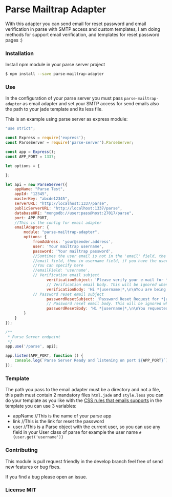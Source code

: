# Parse Mailtrap Adapter

With this adapter you can send email for reset password and email verification in parse with SMTP access and custom templates, I am doing methods for support email verification, and templates for reset password pages :)

### Installation

Install npm module in your parse server project

```sh
$ npm install --save parse-mailtrap-adapter
```

### Use

In the configuration of your parse server you must pass `parse-mailtrap-adapter` as email adapter and set your SMTP access for send emails also the path to your jade template and its less file.

This is an example using parse server as express module:

```js
"use strict";

const Express = require('express');
const ParseServer = require('parse-server').ParseServer;

const app = Express();
const APP_PORT = 1337;

let options = {

};

let api = new ParseServer({
	appName: "Parse Test",
	appId: "12345",
	masterKey: "abcde12345",
	serverURL: "http://localhost:1337/parse",
	publicServerURL: "http://localhost:1337/parse",
	databaseURI: "mongodb://user:pass@host:27017/parse",
	port: APP_PORT,
	//This is the config for email adapter
	emailAdapter: {
		module: "parse-mailtrap-adapter",
		options: {
			fromAddress: 'your@sender.address',
			user: 'Your mailtrap username',
			password: 'Your mailtrap password', 
			//Somtimes the user email is not in the 'email' field, the email is search first in
			//email field, then in username field, if you have the user email in another field
			//You can specify here
			//emailField: 'username', 
			// Verification email subject
			      verificationSubject: 'Please verify your e-mail for *|appname|*',
			      // Verification email body. This will be ignored when verificationTemplateName is used.
			      verificationBody: 'Hi *|username|*,\n\nYou are being asked to confirm the e-mail address *|email|* with *|appname|*\n\nClick here to confirm it:\n*|link|*',
			// Password reset email subject
			      passwordResetSubject: 'Password Reset Request for *|appname|*',
			      // Password reset email body. This will be ignored when passwordResetTemplateName is used.
			      passwordResetBody: 'Hi *|username|*,\n\nYou requested a password reset for *|appname|*.\n\nClick here to reset it:\n*|link|*',
		}
	}
});

/**
 * Parse Server endpoint
 */
app.use('/parse', api);

app.listen(APP_PORT, function () {
	console.log(`Parse Server Ready and listening on port ${APP_PORT}`);
});
```

### Template
The path you pass to the email adapter must be a directory and not a file, this path must contain 2 mandatory files `html.jade` and `style.less` you can do your template as you like with the [CSS rules that emails supports](https://www.campaignmonitor.com/css/) in the template you can use 3 variables:

- appName //This is the name of your parse app
- link //This is the link for reset the password
- user //This is a Parse object with the current user, so you can use any field in your User class of parse for example the user name `#{user.get('username')}`

### Contributing
This module is pull request friendly in the develop branch feel free of send new features or bug fixes.

If you find a bug please open an issue.

### License MIT
